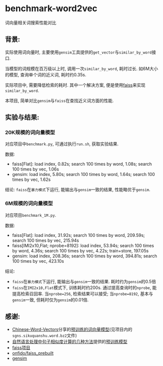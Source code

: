 # benchmark-word2vec
词向量相关词搜索性能对比

## 背景:

实际使用词向量时, 主要使用`gensim`工具提供的`get_vector`与`similar_by_word`接口. 

当模型的词规模在百万级以上时, 调用一次`similar_by_word`, 耗时过长. 如6M大小的模型, 查询单个词的近义词, 耗时约0.35s.

实际项目中, 需要降低检索的耗时. 其中一个解决方案, 便是使用[faiss](https://github.com/facebookresearch/faiss)来实现`similar_by_word`. 

本项目, 简单对比`gensim`与`faiss`在查找近义词方面的性能.

## 实验与结果:

### 20K规模的词向量模型

对应项目中`benchmark.py`, 可通过执行`run.sh`, 获取实验结果.

数据:
- faiss[Flat]: load index, 0.82s; search 100 times by word, 1.08s; search 100 times by vec, 1.06s
- gensim: load index, 5.80s; search 100 times by word, 1.64s; search 100 times by vec, 1.62s

结论: `faiss`在`暴力模式`下运行, 能输出与`gensim`一致的结果, 性能略优于`gensim`.


### 6M规模的词向量模型

对应项目`benchmark_1M.py`.

数据:
- faiss[Flat]: load index, 31.92s; search 100 times by word, 209.59s; search 100 times by vec, 215.94s
- faiss[IMI2x10,Flat; nprobe=8192]: load index, 53.94s; search 100 times by word, 4.36s; search 100 times by vec, 4.22s; train+store, 197.05s
- gensim: load index, 208.36s; search 100 times by word, 394.81s; search 100 times by vec, 423.10s

结论:
- `faiss`在`暴力模式`下运行, 能输出与`gensim`一致的结果. 耗时约为`gensim`的0.5倍
- `faiss`在`IMI2x10,Flat`模式下, 训练耗时约200s. 通过提高查询时的`nprobe`, 能提高检索召回率. 当`nprobe=256`, 检索结果可以接受; 当`nprobe=8192`, 基本与`gensim`一致, 但耗时仅为`gensim`的0.01倍. 

## 感谢:

- [Chinese-Word-Vectors](https://github.com/Embedding/Chinese-Word-Vectors)分享的[预训练的词向量模型](https://pan.baidu.com/s/1vPSeUsSiWYXEWAuokLR0qQ)(见项目内的`sgns.sikuquanshu.word.bz2`文件)
- [自然语言处理中句子相似度计算的几种方法](https://cuiqingcai.com/6101.html)提供的[预训练模型](https://pan.baidu.com/s/1TZ8GII0CEX32ydjsfMc0zw)
- [faiss项目](https://github.com/facebookresearch/faiss)
- [onfido/faiss_prebuilt](https://github.com/onfido/faiss_prebuilt)
- [gensim](https://radimrehurek.com/gensim/)
